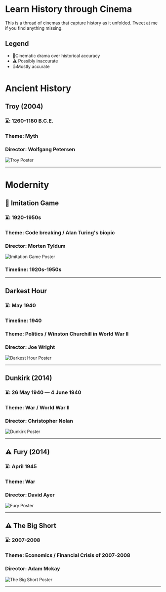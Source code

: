 # Learn History through Cinema

This is a thread of cinemas that capture history as it unfolded. [Tweet at me](https://twitter.com/prathyvsh) if you find anything missing.


## Legend

- 🍿Cinematic drama over historical accuracy
- ⚠️ Possibly inaccurate
- 👍Mostly accurate

# Ancient History

## Troy (2004)
### ⌛️: 1260-1180 B.C.E.
### Theme: Myth
### Director: Wolfgang Petersen

![Troy Poster](https://image.tmdb.org/t/p/w1280/edMlij7nw2NMla32xskDnzMCFBM.jpg)

---

# Modernity

## 🍿 Imitation Game 
### ⌛️: 1920-1950s
### Theme: Code breaking / Alan Turing's biopic
### Director: Morten Tyldum

![Imitation Game Poster](https://image.tmdb.org/t/p/w1280/noUp0XOqIcmgefRnRZa1nhtRvWO.jpg)
### Timeline: 1920s-1950s

---

## Darkest Hour
### ⌛️: May 1940
### Timeline: 1940
### Theme: Politics / Winston Churchill in World War II
### Director: Joe Wright

![Darkest Hour Poster](https://image.tmdb.org/t/p/original/xa6G3aKlysQeVg9wOb0dRcIGlWu.jpg)

---

## Dunkirk (2014)
### ⌛️: 26 May 1940 — 4 June 1940
### Theme: War / World War II
### Director: Christopher Nolan
![Dunkirk Poster](https://image.tmdb.org/t/p/w1280/bOXBV303Fgkzn2K4FeKDc0O31q4.jpg)

---

## ⚠️ Fury (2014)
### ⌛️: April 1945
### Theme: War
### Director: David Ayer
![Fury Poster](https://image.tmdb.org/t/p/w1280/fa4PxEPRKWRyjzYje1jM4m30qzd.jpg)

---

## ⚠️ The Big Short
### ⌛️: 2007-2008
### Theme: Economics / Financial Crisis of 2007-2008
### Director: Adam Mckay
![The Big Short Poster](https://image.tmdb.org/t/p/w1280/p11Ftd4VposrAzthkhF53ifYZRl.jpg)

---

